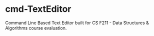 # cmd-TextEditor
Command Line Based Text Editor built for CS F211 - Data Structures &amp; Algorithms course evaluation.
